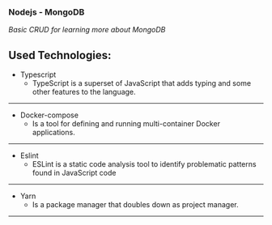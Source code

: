 ### Nodejs - MongoDB

*Basic CRUD for learning more about MongoDB*

Used Technologies:
---
- Typescript
  - TypeScript is a superset of JavaScript that adds typing and some other features to the language. 
---
- Docker-compose
  - Is a tool for defining and running multi-container Docker applications. 
---
- Eslint
  - ESLint is a static code analysis tool to identify problematic patterns found in JavaScript code
---
- Yarn
  - Is a package manager that doubles down as project manager.
---